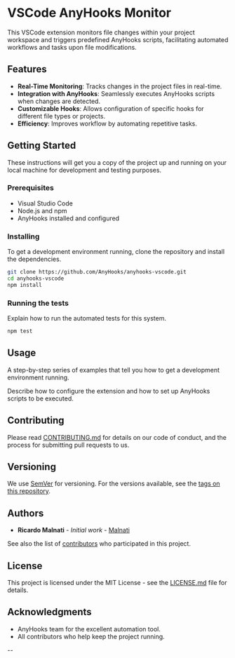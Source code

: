 # VSCode AnyHooks Monitor

This VSCode extension monitors file changes within your project workspace and triggers predefined AnyHooks scripts, facilitating automated workflows and tasks upon file modifications.

## Features

- **Real-Time Monitoring**: Tracks changes in the project files in real-time.
- **Integration with AnyHooks**: Seamlessly executes AnyHooks scripts when changes are detected.
- **Customizable Hooks**: Allows configuration of specific hooks for different file types or projects.
- **Efficiency**: Improves workflow by automating repetitive tasks.

## Getting Started

These instructions will get you a copy of the project up and running on your local machine for development and testing purposes.

### Prerequisites

- Visual Studio Code
- Node.js and npm
- AnyHooks installed and configured

### Installing

To get a development environment running, clone the repository and install the dependencies.

```bash
git clone https://github.com/AnyHooks/anyhooks-vscode.git
cd anyhooks-vscode
npm install
```

### Running the tests

Explain how to run the automated tests for this system.

```bash
npm test
```

## Usage

A step-by-step series of examples that tell you how to get a development environment running.

Describe how to configure the extension and how to set up AnyHooks scripts to be executed.

## Contributing

Please read [CONTRIBUTING.md](CONTRIBUTING.md) for details on our code of conduct, and the process for submitting pull requests to us.

## Versioning

We use [SemVer](http://semver.org/) for versioning. For the versions available, see the [tags on this repository](https://github.com/your-username/vscode-anyhooks-monitor/tags).

## Authors

- **Ricardo Malnati** - *Initial work* - [Malnati](https://github.com/Malnati)

See also the list of [contributors](https://github.com/AnyHooks/anyhooks-vscode/contributors) who participated in this project.

## License

This project is licensed under the MIT License - see the [LICENSE.md](LICENSE.md) file for details.

## Acknowledgments

- AnyHooks team for the excellent automation tool.
- All contributors who help keep the project running.

--